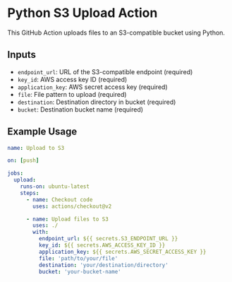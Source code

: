 # Python S3 Upload Action

This GitHub Action uploads files to an S3-compatible bucket using Python.

## Inputs

- `endpoint_url`: URL of the S3-compatible endpoint (required)
- `key_id`: AWS access key ID (required)
- `application_key`: AWS secret access key (required)
- `file`: File pattern to upload (required)
- `destination`: Destination directory in bucket (required)
- `bucket`: Destination bucket name (required)

## Example Usage

```yaml
name: Upload to S3

on: [push]

jobs:
  upload:
    runs-on: ubuntu-latest
    steps:
      - name: Checkout code
        uses: actions/checkout@v2

      - name: Upload files to S3
        uses: ./
        with:
          endpoint_url: ${{ secrets.S3_ENDPOINT_URL }}
          key_id: ${{ secrets.AWS_ACCESS_KEY_ID }}
          application_key: ${{ secrets.AWS_SECRET_ACCESS_KEY }}
          file: 'path/to/your/file'
          destination: 'your/destination/directory'
          bucket: 'your-bucket-name'